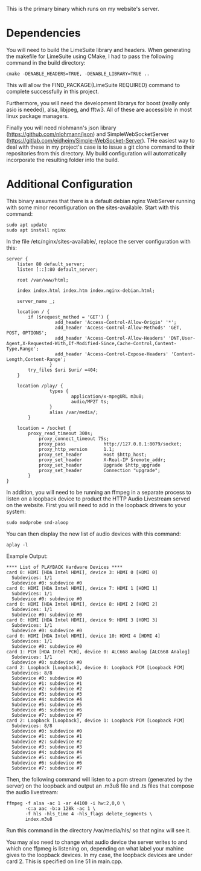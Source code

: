 This is the primary binary which runs on my website's server.

# Dependencies

You will need to build the LimeSuite library and headers. When generating the makefile for LimeSuite using CMake, I had to pass the following command in the build directory:

```
cmake -DENABLE_HEADERS=TRUE, -DENABLE_LIBRARY=TRUE ..
```
This will allow the FIND_PACKAGE(LimeSuite REQUIRED) command to complete successfully in this project.

Furthermore, you will need the development librarys for boost (really only asio is needed), alsa, libjpeg, and fftw3. All of these are accessible in most linux package managers.

Finally you will need nlohmann's json library (https://github.com/nlohmann/json) and SimpleWebSocketServer (https://gitlab.com/eidheim/Simple-WebSocket-Server). THe easiest way to deal with these in my project's case is to issue a git clone command to their repositories from this directory. My build configuration will automatically incorporate the resulting folder into the build.

# Additional Configuration 

This binary assumes that there is a default debian nginx WebServer running with some minor reconfiguration on the sites-available. Start with this command: 

```
sudo apt update
sudo apt install nginx
```

In the file /etc/nginx/sites-available/, replace the server configuration with this:

```
server {
	listen 80 default_server;
	listen [::]:80 default_server;

	root /var/www/html;

	index index.html index.htm index.nginx-debian.html;

	server_name _;

	location / {
		if ($request_method = 'GET') {
                  add_header 'Access-Control-Allow-Origin' '*';
                  add_header 'Access-Control-Allow-Methods' 'GET, POST, OPTIONS';
                  add_header 'Access-Control-Allow-Headers' 'DNT,User-Agent,X-Requested-With,If-Modified-Since,Cache-Control,Content-Type,Range';
                  add_header 'Access-Control-Expose-Headers' 'Content-Length,Content-Range';
                }
		try_files $uri $uri/ =404;
	}
	
	location /play/ {
                types {
                        application/x-mpegURL m3u8;
                        audio/MP2T ts;
                }
                alias /var/media/;
        }

	location = /socket {
	    proxy_read_timeout 300s;
            proxy_connect_timeout 75s;
            proxy_pass              http://127.0.0.1:8079/socket;
            proxy_http_version      1.1;
            proxy_set_header        Host $http_host;
            proxy_set_header        X-Real-IP $remote_addr;
            proxy_set_header        Upgrade $http_upgrade
            proxy_set_header        Connection "upgrade";
        }
}
```

In addition, you will need to be running an ffmpeg in a separate process to listen on a loopback device to product the HTTP Audio Livestream served on the website. First you will need to add in the loopback drivers to your system:

```
sudo modprobe snd-aloop
```

You can then display the new list of audio devices with this command:

```
aplay -l 
```

Example Output:

```
**** List of PLAYBACK Hardware Devices ****
card 0: HDMI [HDA Intel HDMI], device 3: HDMI 0 [HDMI 0]
  Subdevices: 1/1
  Subdevice #0: subdevice #0
card 0: HDMI [HDA Intel HDMI], device 7: HDMI 1 [HDMI 1]
  Subdevices: 1/1
  Subdevice #0: subdevice #0
card 0: HDMI [HDA Intel HDMI], device 8: HDMI 2 [HDMI 2]
  Subdevices: 1/1
  Subdevice #0: subdevice #0
card 0: HDMI [HDA Intel HDMI], device 9: HDMI 3 [HDMI 3]
  Subdevices: 1/1
  Subdevice #0: subdevice #0
card 0: HDMI [HDA Intel HDMI], device 10: HDMI 4 [HDMI 4]
  Subdevices: 1/1
  Subdevice #0: subdevice #0
card 1: PCH [HDA Intel PCH], device 0: ALC668 Analog [ALC668 Analog]
  Subdevices: 1/1
  Subdevice #0: subdevice #0
card 2: Loopback [Loopback], device 0: Loopback PCM [Loopback PCM]
  Subdevices: 8/8
  Subdevice #0: subdevice #0
  Subdevice #1: subdevice #1
  Subdevice #2: subdevice #2
  Subdevice #3: subdevice #3
  Subdevice #4: subdevice #4
  Subdevice #5: subdevice #5
  Subdevice #6: subdevice #6
  Subdevice #7: subdevice #7
card 2: Loopback [Loopback], device 1: Loopback PCM [Loopback PCM]
  Subdevices: 8/8
  Subdevice #0: subdevice #0
  Subdevice #1: subdevice #1
  Subdevice #2: subdevice #2
  Subdevice #3: subdevice #3
  Subdevice #4: subdevice #4
  Subdevice #5: subdevice #5
  Subdevice #6: subdevice #6
  Subdevice #7: subdevice #7
```

Then, the following command will listen to a pcm stream (generated by the server) on the loopback and output an .m3u8 file and .ts files that compose the audio livestream:

```
ffmpeg -f alsa -ac 1 -ar 44100 -i hw:2,0,0 \
       -c:a aac -b:a 128k -ac 1 \
       -f hls -hls_time 4 -hls_flags delete_segments \
       index.m3u8
```

Run this command in the directory /var/media/hls/ so that nginx will see it.

You may also need to change what audio device the server writes to and which one ffpmeg is listening on, depending on what label your mahine gives to the loopback devices. In my case, the loopback devices are under card 2. This is specified on line 51 in main.cpp. 